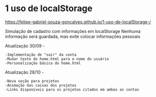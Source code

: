 # 1 uso de localStorage

https://felipe-gabriel-souza-goncalves.github.io/1-uso-de-localStorage-/

Simulação de cadastro com informações em localStorage 
Nenhuma informação será guardada, mas evite colocar informações pessoais

Atualização 30/09 - 

    -Implementação de "sair" da conta
    -Mudar texto do home.html para o nome do usuário
    -Personalização básica do home.html

Atualização 28/10 -

    -Nova seção para projetos 
    -Animação das caixas dos projetos
    -Links disponíveis para os projetos citados em ambas as contas


